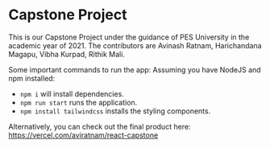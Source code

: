# Capstone Project

This is our Capstone Project under the guidance of PES University in the academic year of 2021.
The contributors are Avinash Ratnam, Harichandana Magapu, Vibha Kurpad, Rithik Mali.

Some important commands to run the app:
Assuming you have NodeJS and npm installed:

- `npm i` will install dependencies.
- `npm run start` runs the application.
- `npm install tailwindcss` installs the styling components.

Alternatively, you can check out the final product here:
https://vercel.com/aviratnam/react-capstone

